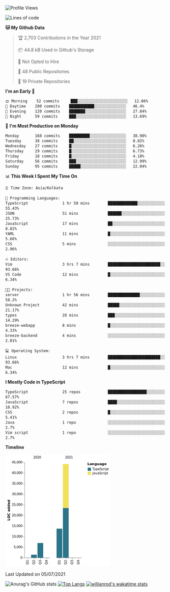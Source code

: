 <!--START_SECTION:waka-->
![Profile Views](http://img.shields.io/badge/Profile%20Views-0-blue)

![Lines of code](https://img.shields.io/badge/From%20Hello%20World%20I%27ve%20Written-66336%20lines%20of%20code-blue)

**🐱 My Github Data** 

> 🏆 2,703 Contributions in the Year 2021
 > 
> 📦 44.8 kB Used in Github's Storage 
 > 
> 🚫 Not Opted to Hire
 > 
> 📜 48 Public Repositories 
 > 
> 🔑 19 Private Repositories  
 > 
**I'm an Early 🐤** 

```text
🌞 Morning    52 commits     ███░░░░░░░░░░░░░░░░░░░░░░   12.06% 
🌆 Daytime    200 commits    ███████████░░░░░░░░░░░░░░   46.4% 
🌃 Evening    120 commits    ███████░░░░░░░░░░░░░░░░░░   27.84% 
🌙 Night      59 commits     ███░░░░░░░░░░░░░░░░░░░░░░   13.69%

```
📅 **I'm Most Productive on Monday** 

```text
Monday       168 commits    █████████░░░░░░░░░░░░░░░░   38.98% 
Tuesday      38 commits     ██░░░░░░░░░░░░░░░░░░░░░░░   8.82% 
Wednesday    27 commits     █░░░░░░░░░░░░░░░░░░░░░░░░   6.26% 
Thursday     29 commits     █░░░░░░░░░░░░░░░░░░░░░░░░   6.73% 
Friday       18 commits     █░░░░░░░░░░░░░░░░░░░░░░░░   4.18% 
Saturday     56 commits     ███░░░░░░░░░░░░░░░░░░░░░░   12.99% 
Sunday       95 commits     █████░░░░░░░░░░░░░░░░░░░░   22.04%

```


📊 **This Week I Spent My Time On** 

```text
⌚︎ Time Zone: Asia/Kolkata

💬 Programming Languages: 
TypeScript               1 hr 50 mins        █████████████░░░░░░░░░░░░   55.43% 
JSON                     51 mins             ██████░░░░░░░░░░░░░░░░░░░   25.73% 
JavaScript               17 mins             ██░░░░░░░░░░░░░░░░░░░░░░░   8.82% 
YAML                     11 mins             █░░░░░░░░░░░░░░░░░░░░░░░░   5.66% 
CSS                      5 mins              ░░░░░░░░░░░░░░░░░░░░░░░░░   2.96%

🔥 Editors: 
Vim                      3 hrs 7 mins        ███████████████████████░░   93.66% 
VS Code                  12 mins             █░░░░░░░░░░░░░░░░░░░░░░░░   6.34%

🐱‍💻 Projects: 
server                   1 hr 56 mins        ██████████████░░░░░░░░░░░   58.2% 
Unknown Project          42 mins             █████░░░░░░░░░░░░░░░░░░░░   21.17% 
types                    28 mins             ███░░░░░░░░░░░░░░░░░░░░░░   14.29% 
breeze-webapp            8 mins              █░░░░░░░░░░░░░░░░░░░░░░░░   4.33% 
breeze-backend           4 mins              ░░░░░░░░░░░░░░░░░░░░░░░░░   2.01%

💻 Operating System: 
Linux                    3 hrs 7 mins        ███████████████████████░░   93.66% 
Mac                      12 mins             █░░░░░░░░░░░░░░░░░░░░░░░░   6.34%

```

**I Mostly Code in TypeScript** 

```text
TypeScript               25 repos            █████████████████░░░░░░░░   67.57% 
JavaScript               7 repos             ████░░░░░░░░░░░░░░░░░░░░░   18.92% 
CSS                      2 repos             █░░░░░░░░░░░░░░░░░░░░░░░░   5.41% 
Java                     1 repo              ░░░░░░░░░░░░░░░░░░░░░░░░░   2.7% 
Vim script               1 repo              ░░░░░░░░░░░░░░░░░░░░░░░░░   2.7%

```


**Timeline**

![Chart not found](https://raw.githubusercontent.com/wise-introvert/wise-introvert/master/charts/bar_graph.png) 


 Last Updated on 05/07/2021
<!--END_SECTION:waka-->
![Anurag's GitHub stats](https://github-readme-stats.vercel.app/api?username=wise-introvert&count_private=true&show_icons=true)
[![Top Langs](https://github-readme-stats.vercel.app/api/top-langs/?username=wise-introvert&langs_count=10)](https://github.com/anuraghazra/github-readme-stats)
[![willianrod's wakatime stats](https://github-readme-stats.vercel.app/api/wakatime?username=wiseintrovert)](https://github.com/anuraghazra/github-readme-stats)
